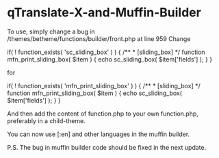 # qTranslate-X-and-Muffin-Builder

To use, simply change a bug in /themes/betheme/functions/builder/front.php at line 959
Change 

if( ! function_exists( 'sc_sliding_box' ) )
{
    /**
     * [sliding_box]
     */
    function mfn_print_sliding_box( $item ) {
        echo sc_sliding_box( $item['fields'] );
    }
}

for 

if( ! function_exists( 'mfn_print_sliding_box' ) )
{
    /**
     * [sliding_box]
     */
    function mfn_print_sliding_box( $item ) {
        echo sc_sliding_box( $item['fields'] );
    }
}

And then add the content of function.php to your own function.php, preferably in a child-theme.

You can now use [:en] and other languages in the muffin builder.

P.S. The bug in muffin builder code should be fixed in the next update.
